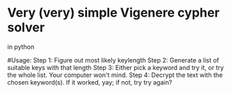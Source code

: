 # Very (very) simple Vigenere cypher solver
in python

#Usage:
Step 1: Figure out most likely keylength
Step 2: Generate a list of suitable keys with that length
Step 3: Either pick a keyword and try it, or try the whole list. Your computer won't mind.
Step 4: Decrypt the text with the chosen keyword(s). If it worked, yay; if not, try try again?
